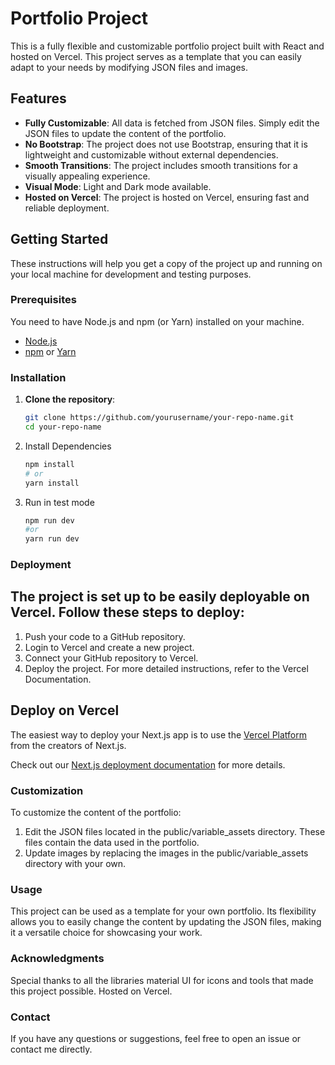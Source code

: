 # Portfolio Project

This is a fully flexible and customizable portfolio project built with React and hosted on Vercel. This project serves as a template that you can easily adapt to your needs by modifying JSON files and images.

## Features

- **Fully Customizable**: All data is fetched from JSON files. Simply edit the JSON files to update the content of the portfolio.
- **No Bootstrap**: The project does not use Bootstrap, ensuring that it is lightweight and customizable without external dependencies.
- **Smooth Transitions**: The project includes smooth transitions for a visually appealing experience.
- **Visual Mode**: Light and Dark mode available.
- **Hosted on Vercel**: The project is hosted on Vercel, ensuring fast and reliable deployment.

## Getting Started

These instructions will help you get a copy of the project up and running on your local machine for development and testing purposes.

### Prerequisites

You need to have Node.js and npm (or Yarn) installed on your machine.

- [Node.js](https://nodejs.org/)
- [npm](https://www.npmjs.com/) or [Yarn](https://yarnpkg.com/)

### Installation

1. **Clone the repository**:
   ```sh
   git clone https://github.com/yourusername/your-repo-name.git
   cd your-repo-name
   
2. Install Dependencies
   ```sh
   npm install
   # or
   yarn install
   
3. Run in test mode
   ```sh
   npm run dev
   #or
   yarn run dev
   
### Deployment
## The project is set up to be easily deployable on Vercel. Follow these steps to deploy:

1. Push your code to a GitHub repository.
2. Login to Vercel and create a new project.
3. Connect your GitHub repository to Vercel.
4. Deploy the project.
For more detailed instructions, refer to the Vercel Documentation.

## Deploy on Vercel

The easiest way to deploy your Next.js app is to use the [Vercel Platform](https://vercel.com/new?utm_medium=default-template&filter=next.js&utm_source=create-next-app&utm_campaign=create-next-app-readme) from the creators of Next.js.

Check out our [Next.js deployment documentation](https://nextjs.org/docs/deployment) for more details.

### Customization
To customize the content of the portfolio:

1. Edit the JSON files located in the public/variable_assets directory. These files contain the data used in the portfolio.
2. Update images by replacing the images in the public/variable_assets directory with your own.

### Usage
This project can be used as a template for your own portfolio. Its flexibility allows you to easily change the content by updating the JSON files, making it a versatile choice for showcasing your work.

### Acknowledgments
Special thanks to all the libraries material UI for icons and tools that made this project possible.
Hosted on Vercel.

### Contact
If you have any questions or suggestions, feel free to open an issue or contact me directly.
